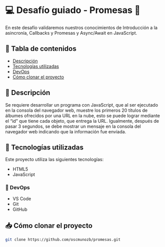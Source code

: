 # &#128187; Desafío guiado - Promesas &#128188;
En este desafío validaremos nuestros conocimientos de Introducción a la asincronía, Callbacks y Promesas y Async/Await en JavaScript.


## &#128209; Tabla de contenidos
- [Descripción](#-descripción)
- [Tecnologías utilizadas](#-tecnologías-utilizadas)
- [DevOps](#-devops)
- [Cómo clonar el proyecto](#-cómo-clonar-el-proyecto)

## &#128211; Descripción 
Se requiere desarrollar un programa con JavaScript, que al ser ejecutado en la consola del navegador web, muestre los primeros 20 títulos de álbumes ofrecidos por una URL en la nube, esto se puede lograr mediante el “id” que tiene cada objeto, que entrega la URL.
Igualmente, después de pasar 3 segundos, se debe mostrar un mensaje en la consola del navegador web indicando que la información fue enviada.

## &#128221; Tecnologías utilizadas
Este proyecto utiliza las siguientes tecnologías:
- HTML5
- JavaScript

### &#128204; DevOps
- VS Code
- Git
- GitHub

## &#128229; Cómo clonar el proyecto

```bash
git clone https://github.com/oscmunozb/promesas.git
```